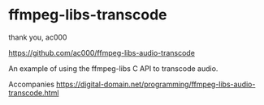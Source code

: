 # ffmpeg-libs-transcode

thank you, ac000  

https://github.com/ac000/ffmpeg-libs-audio-transcode

An example of using the ffmpeg-libs C API to transcode audio.

Accompanies https://digital-domain.net/programming/ffmpeg-libs-audio-transcode.html
